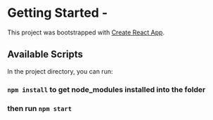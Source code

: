 # Getting Started -

This project was bootstrapped with [Create React App](https://github.com/facebook/create-react-app).

## Available Scripts

In the project directory, you can run:

### `npm install` to get node_modules installed into the folder

### then run `npm start`
